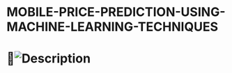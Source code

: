# MOBILE-PRICE-PREDICTION-USING-MACHINE-LEARNING-TECHNIQUES
# 📱![Description](C:/Users/asus/Downloads/IMAGE%20PPT.jpg)
